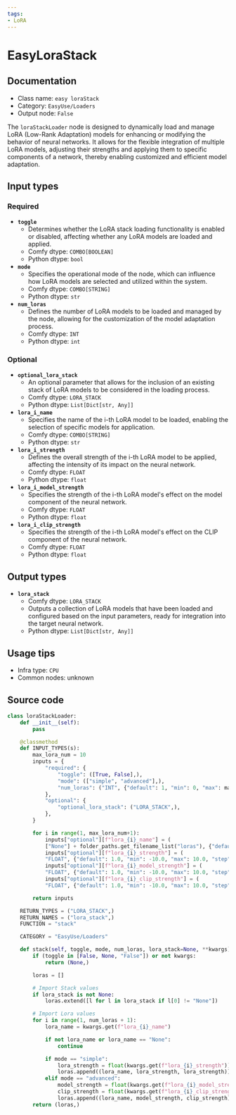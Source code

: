 ```yaml
---
tags:
- LoRA
---
```


# EasyLoraStack
## Documentation
- Class name: `easy loraStack`
- Category: `EasyUse/Loaders`
- Output node: `False`

The `loraStackLoader` node is designed to dynamically load and manage LoRA (Low-Rank Adaptation) models for enhancing or modifying the behavior of neural networks. It allows for the flexible integration of multiple LoRA models, adjusting their strengths and applying them to specific components of a network, thereby enabling customized and efficient model adaptation.
## Input types
### Required
- **`toggle`**
    - Determines whether the LoRA stack loading functionality is enabled or disabled, affecting whether any LoRA models are loaded and applied.
    - Comfy dtype: `COMBO[BOOLEAN]`
    - Python dtype: `bool`
- **`mode`**
    - Specifies the operational mode of the node, which can influence how LoRA models are selected and utilized within the system.
    - Comfy dtype: `COMBO[STRING]`
    - Python dtype: `str`
- **`num_loras`**
    - Defines the number of LoRA models to be loaded and managed by the node, allowing for the customization of the model adaptation process.
    - Comfy dtype: `INT`
    - Python dtype: `int`
### Optional
- **`optional_lora_stack`**
    - An optional parameter that allows for the inclusion of an existing stack of LoRA models to be considered in the loading process.
    - Comfy dtype: `LORA_STACK`
    - Python dtype: `List[Dict[str, Any]]`
- **`lora_i_name`**
    - Specifies the name of the i-th LoRA model to be loaded, enabling the selection of specific models for application.
    - Comfy dtype: `COMBO[STRING]`
    - Python dtype: `str`
- **`lora_i_strength`**
    - Defines the overall strength of the i-th LoRA model to be applied, affecting the intensity of its impact on the neural network.
    - Comfy dtype: `FLOAT`
    - Python dtype: `float`
- **`lora_i_model_strength`**
    - Specifies the strength of the i-th LoRA model's effect on the model component of the neural network.
    - Comfy dtype: `FLOAT`
    - Python dtype: `float`
- **`lora_i_clip_strength`**
    - Specifies the strength of the i-th LoRA model's effect on the CLIP component of the neural network.
    - Comfy dtype: `FLOAT`
    - Python dtype: `float`
## Output types
- **`lora_stack`**
    - Comfy dtype: `LORA_STACK`
    - Outputs a collection of LoRA models that have been loaded and configured based on the input parameters, ready for integration into the target neural network.
    - Python dtype: `List[Dict[str, Any]]`
## Usage tips
- Infra type: `CPU`
- Common nodes: unknown


## Source code
```python
class loraStackLoader:
    def __init__(self):
        pass

    @classmethod
    def INPUT_TYPES(s):
        max_lora_num = 10
        inputs = {
            "required": {
                "toggle": ([True, False],),
                "mode": (["simple", "advanced"],),
                "num_loras": ("INT", {"default": 1, "min": 0, "max": max_lora_num}),
            },
            "optional": {
                "optional_lora_stack": ("LORA_STACK",),
            },
        }

        for i in range(1, max_lora_num+1):
            inputs["optional"][f"lora_{i}_name"] = (
            ["None"] + folder_paths.get_filename_list("loras"), {"default": "None"})
            inputs["optional"][f"lora_{i}_strength"] = (
            "FLOAT", {"default": 1.0, "min": -10.0, "max": 10.0, "step": 0.01})
            inputs["optional"][f"lora_{i}_model_strength"] = (
            "FLOAT", {"default": 1.0, "min": -10.0, "max": 10.0, "step": 0.01})
            inputs["optional"][f"lora_{i}_clip_strength"] = (
            "FLOAT", {"default": 1.0, "min": -10.0, "max": 10.0, "step": 0.01})

        return inputs

    RETURN_TYPES = ("LORA_STACK",)
    RETURN_NAMES = ("lora_stack",)
    FUNCTION = "stack"

    CATEGORY = "EasyUse/Loaders"

    def stack(self, toggle, mode, num_loras, lora_stack=None, **kwargs):
        if (toggle in [False, None, "False"]) or not kwargs:
            return (None,)

        loras = []

        # Import Stack values
        if lora_stack is not None:
            loras.extend([l for l in lora_stack if l[0] != "None"])

        # Import Lora values
        for i in range(1, num_loras + 1):
            lora_name = kwargs.get(f"lora_{i}_name")

            if not lora_name or lora_name == "None":
                continue

            if mode == "simple":
                lora_strength = float(kwargs.get(f"lora_{i}_strength"))
                loras.append((lora_name, lora_strength, lora_strength))
            elif mode == "advanced":
                model_strength = float(kwargs.get(f"lora_{i}_model_strength"))
                clip_strength = float(kwargs.get(f"lora_{i}_clip_strength"))
                loras.append((lora_name, model_strength, clip_strength))
        return (loras,)

```
